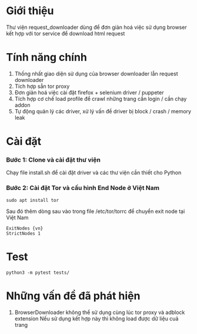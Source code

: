 # Giới thiệu 
Thư viện request_downloader dùng để đơn giản hoá việc sử dụng browser kết hợp với tor service để download html request

# Tính năng chính
1. Thống nhất giao diện sử dụng của browser downloader lẫn request downloader  
2. Tích hợp sẵn tor proxy 
3. Đơn giản hoá việc cài đặt firefox + selenium driver / puppeter  
4. Tích hợp cơ chế load profile để crawl những trang cần login / cần chạy addon 
5. Tự động quản lý các driver, xử lý vấn đề driver bị block / crash / memory leak 

# Cài đặt 
### Bước 1: Clone và cài đặt thư viện 
Chạy file install.sh để cài đặt driver và các thư viện cần thiết cho Python

### Bước 2: Cài đặt Tor và cấu hình End Node ở Việt Nam 
~~~ 
sudo apt install tor  
~~~ 

Sau đó thêm dòng sau vào trong file /etc/tor/torrc để chuyển exit node tại Việt Nam  

~~~
ExitNodes {vn}
StrictNodes 1
~~~ 

# Test 
~~~
python3 -m pytest tests/
~~~

# Những vấn đề đã phát hiện 
1. BrowserDownloader không thể sử dụng cùng lúc tor proxy và adblock extension
Nếu sử dụng kết hợp này thì không load được dữ liệu cuả trang 
